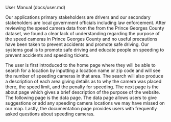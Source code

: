 User Manual (docs/user.md)

Our applications primary stakeholders are drivers and our secondary stakeholders are 
local government officials including law enforcement. After reviewing the speed camera data from the 
from the Prince Georges County dataset, we found a clear lack of understanding regarding the purpose of the speed
cameras in Prince Georges County and no useful precautions have been taken to prevent accidents and promote safe driving. 
Our systems goal is to promote safe driving and educate people on speeding to prevent accidents and speeding tickets.

The user is first introduced to the home page where they will be able to search for a location by inputting a location name or 
zip code and will see the number of speeding cameras in that area. The search will also produce a description of each area
giving details as to why the camera was placed there, the speed limit, and the penalty for speeding. The next page is the about 
page which gives a brief description of the purpose of the website. The following page is the data page. 
The data page allows users to give suggestions or add any speeding camera locations we may have missed on our map.
Lastly, the documentation page provides users with frequently asked questions about speeding cameras.
